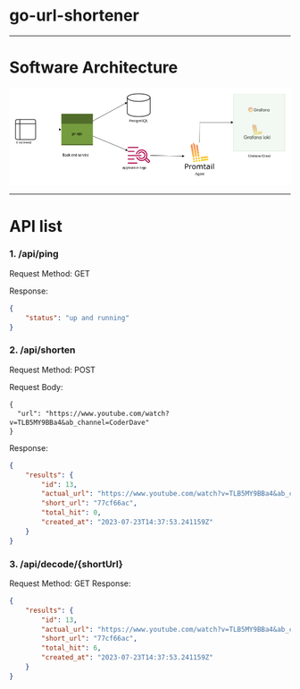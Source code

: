 # go-url-shortener

---
# Software Architecture
![image](./doc/img/architecture.png)

---
# API list

### 1. /api/ping 
Request Method: GET

Response:
```json
{
    "status": "up and running"
}
```

### 2. /api/shorten
Request Method: POST

Request Body:
```
{
  "url": "https://www.youtube.com/watch?v=TLB5MY9BBa4&ab_channel=CoderDave"
}
```
Response:
```json
{
    "results": {
        "id": 13,
        "actual_url": "https://www.youtube.com/watch?v=TLB5MY9BBa4&ab_channel=CoderDave",
        "short_url": "77cf66ac",
        "total_hit": 0,
        "created_at": "2023-07-23T14:37:53.241159Z"
    }
}
```

### 3. /api/decode/{shortUrl}
Request Method: GET
Response:
```json
{
    "results": {
        "id": 13,
        "actual_url": "https://www.youtube.com/watch?v=TLB5MY9BBa4&ab_channel=CoderDave",
        "short_url": "77cf66ac",
        "total_hit": 6,
        "created_at": "2023-07-23T14:37:53.241159Z"
    }
}
```
